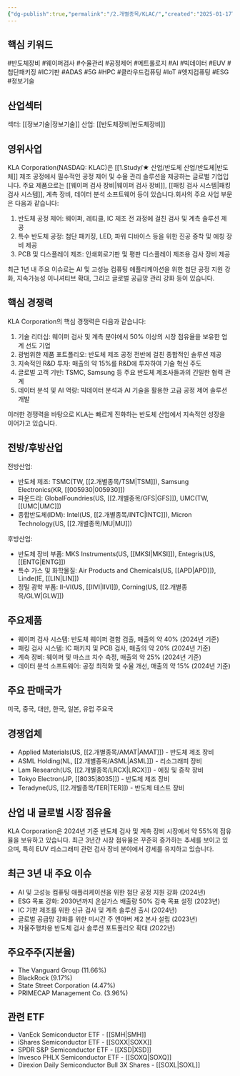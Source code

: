```yaml
---
{"dg-publish":true,"permalink":"/2.개별종목/KLAC/","created":"2025-01-17T06:51:48.598+09:00","updated":"2025-06-03T20:05:59.770+09:00"}
---
```


## 핵심 키워드

#반도체장비 #웨이퍼검사 #수율관리 #공정제어 #메트롤로지 #AI #빅데이터 #EUV #첨단패키징 #IC기판 #ADAS #5G #HPC #클라우드컴퓨팅 #IoT #엣지컴퓨팅 #ESG #정보기술 

## 산업섹터

섹터: [[정보기술\|정보기술]]
산업: [[반도체장비\|반도체장비]]

## 영위사업

KLA Corporation(NASDAQ: KLAC)은 [[1.Study/★ 산업/반도체 산업/반도체\|반도체]] 제조 공정에서 필수적인 공정 제어 및 수율 관리 솔루션을 제공하는 글로벌 기업입니다. 주요 제품으로는 [[웨이퍼 검사 장비\|웨이퍼 검사 장비]], [[패킹 검사 시스템\|패킹 검사 시스템]], 계측 장비, 데이터 분석 소프트웨어 등이 있습니다.회사의 주요 사업 부문은 다음과 같습니다:

1. 반도체 공정 제어: 웨이퍼, 레티클, IC 제조 전 과정에 걸친 검사 및 계측 솔루션 제공
2. 특수 반도체 공정: 첨단 패키징, LED, 파워 디바이스 등을 위한 진공 증착 및 에칭 장비 제공
3. PCB 및 디스플레이 제조: 인쇄회로기판 및 평판 디스플레이 제조용 검사 장비 제공

최근 1년 내 주요 이슈로는 AI 및 고성능 컴퓨팅 애플리케이션을 위한 첨단 공정 지원 강화, 지속가능성 이니셔티브 확대, 그리고 글로벌 공급망 관리 강화 등이 있습니다.

## 핵심 경쟁력

KLA Corporation의 핵심 경쟁력은 다음과 같습니다:

1. 기술 리더십: 웨이퍼 검사 및 계측 분야에서 50% 이상의 시장 점유율을 보유한 업계 선도 기업
2. 광범위한 제품 포트폴리오: 반도체 제조 공정 전반에 걸친 종합적인 솔루션 제공
3. 지속적인 R&D 투자: 매출의 약 15%를 R&D에 투자하여 기술 혁신 주도
4. 글로벌 고객 기반: TSMC, Samsung 등 주요 반도체 제조사들과의 긴밀한 협력 관계
5. 데이터 분석 및 AI 역량: 빅데이터 분석과 AI 기술을 활용한 고급 공정 제어 솔루션 개발

이러한 경쟁력을 바탕으로 KLA는 빠르게 진화하는 반도체 산업에서 지속적인 성장을 이어가고 있습니다.

## 전방/후방산업

전방산업:

- 반도체 제조: TSMC(TW, [[2.개별종목/TSM\|TSM]]), Samsung Electronics(KR, [[005930\|005930]])
- 파운드리: GlobalFoundries(US, [[2.개별종목/GFS\|GFS]]), UMC(TW, [[UMC\|UMC]])
- 종합반도체(IDM): Intel(US, [[2.개별종목/INTC\|INTC]]), Micron Technology(US, [[2.개별종목/MU\|MU]])

후방산업:

- 반도체 장비 부품: MKS Instruments(US, [[MKSI\|MKSI]]), Entegris(US, [[ENTG\|ENTG]])
- 특수 가스 및 화학물질: Air Products and Chemicals(US, [[APD\|APD]]), Linde(IE, [[LIN\|LIN]])
- 정밀 광학 부품: II-VI(US, [[IIVI\|IIVI]]), Corning(US, [[2.개별종목/GLW\|GLW]])

## 주요제품

- 웨이퍼 검사 시스템: 반도체 웨이퍼 결함 검출, 매출의 약 40% (2024년 기준)
- 패킹 검사 시스템: IC 패키지 및 PCB 검사, 매출의 약 20% (2024년 기준)
- 계측 장비: 웨이퍼 및 마스크 치수 측정, 매출의 약 25% (2024년 기준)
- 데이터 분석 소프트웨어: 공정 최적화 및 수율 개선, 매출의 약 15% (2024년 기준)

## 주요 판매국가

미국, 중국, 대만, 한국, 일본, 유럽 주요국

## 경쟁업체

- Applied Materials(US, [[2.개별종목/AMAT\|AMAT]]) - 반도체 제조 장비
- ASML Holding(NL, [[2.개별종목/ASML\|ASML]]) - 리소그래피 장비
- Lam Research(US, [[2.개별종목/LRCX\|LRCX]]) - 에칭 및 증착 장비
- Tokyo Electron(JP, [[8035\|8035]]) - 반도체 제조 장비
- Teradyne(US, [[2.개별종목/TER\|TER]]) - 반도체 테스트 장비

## 산업 내 글로벌 시장 점유율

KLA Corporation은 2024년 기준 반도체 검사 및 계측 장비 시장에서 약 55%의 점유율을 보유하고 있습니다. 최근 3년간 시장 점유율은 꾸준히 증가하는 추세를 보이고 있으며, 특히 EUV 리소그래피 관련 검사 장비 분야에서 강세를 유지하고 있습니다.

## 최근 3년 내 주요 이슈

- AI 및 고성능 컴퓨팅 애플리케이션을 위한 첨단 공정 지원 강화 (2024년)
- ESG 목표 강화: 2030년까지 온실가스 배출량 50% 감축 목표 설정 (2023년)
- IC 기판 제조를 위한 신규 검사 및 계측 솔루션 출시 (2024년)
- 글로벌 공급망 강화를 위한 미시간 주 앤아버 제2 본사 설립 (2023년)
- 자율주행차용 반도체 검사 솔루션 포트폴리오 확대 (2022년)

## 주요주주(지분율)

- The Vanguard Group (11.66%)
- BlackRock (9.17%)
- State Street Corporation (4.47%)
- PRIMECAP Management Co. (3.96%)

## 관련 ETF

- VanEck Semiconductor ETF - [[SMH\|SMH]]
- iShares Semiconductor ETF - [[SOXX\|SOXX]]
- SPDR S&P Semiconductor ETF - [[XSD\|XSD]]
- Invesco PHLX Semiconductor ETF - [[SOXQ\|SOXQ]]
- Direxion Daily Semiconductor Bull 3X Shares - [[SOXL\|SOXL]]